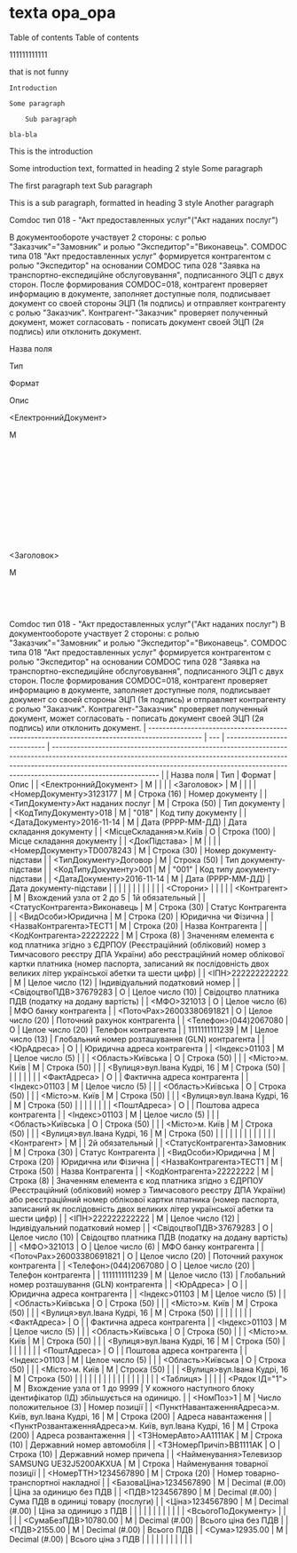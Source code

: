# texta opa\_opa

Table of contents Table of contents

111111111111

that is not funny

```text
Introduction

Some paragraph

    Sub paragraph

bla-bla
```

This is the introduction

Some introduction text, formatted in heading 2 style Some paragraph

The first paragraph text Sub paragraph

This is a sub paragraph, formatted in heading 3 style Another paragraph

Comdoc тип 018 - "Акт предоставленных услуг"\("Акт наданих послуг"\)

В документообороте участвует 2 стороны: с ролью "Заказчик"="Замовник" и ролью "Экспедитор"="Виконавець". COMDOC типа 018 "Акт предоставленных услуг" формируется контрагентом с ролью "Экспедитор" на основании COMDOC типа 028 "Заявка на транспортно-експедиційне обслуговування", подписанного ЭЦП с двух сторон. После формирования COMDOC=018, контрагент проверяет информацию в документе, заполняет доступные поля, подписывает документ со своей стороны ЭЦП \(1я подпись\) и отправляет контрагенту с ролью "Заказчик". Контрагент-"Заказчик" проверяет полученный документ, может согласовать - пописать документ своей ЭЦП \(2я подпись\) или отклонить документ.

Назва поля

Тип

Формат

Опис

&lt;ЕлектроннийДокумент&gt;

M

​

​

​

​

​

​

&lt;Заголовок&gt;

M

​

​

Comdoc тип 018 - "Акт предоставленных услуг"\("Акт наданих послуг"\) В документообороте участвует 2 стороны: с ролью "Заказчик"="Замовник" и ролью "Экспедитор"="Виконавець". COMDOC типа 018 "Акт предоставленных услуг" формируется контрагентом с ролью "Экспедитор" на основании COMDOC типа 028 "Заявка на транспортно-експедиційне обслуговування", подписанного ЭЦП с двух сторон. После формирования COMDOC=018, контрагент проверяет информацию в документе, заполняет доступные поля, подписывает документ со своей стороны ЭЦП \(1я подпись\) и отправляет контрагенту с ролью "Заказчик". Контрагент-"Заказчик" проверяет полученный документ, может согласовать - пописать документ своей ЭЦП \(2я подпись\) или отклонить документ. \| --------------------------------------------------------------------------------------------- \| --- \| --------------------------- \| ------------------------------------------------------------------------------------------------------------------------------------------------------------------------------------------------------------------------------------------------------------------------ \| \| Назва поля \| Тип \| Формат \| Опис \| \| &lt;ЕлектроннийДокумент&gt; \| M \| \| \| \| &lt;Заголовок&gt; \| M \| \| \| \| &lt;НомерДокументу&gt;3123177 \| M \| Строка \(16\) \| Номер документу \| \| &lt;ТипДокументу&gt;Акт наданих послуг \| M \| Строка \(50\) \| Тип документу \| \| &lt;КодТипуДокументу&gt;018 \| M \| "018" \| Код типу документу \| \| &lt;ДатаДокументу&gt;2016-11-14 \| M \| Дата \(РРРР-ММ-ДД\) \| Дата складання документу \| \| &lt;МісцеСкладання&gt;м.Київ \| О \| Строка \(100\) \| Місце складання документу \| \| &lt;ДокПідстава&gt; \| M \| \| \| \| &lt;НомерДокументу&gt;TD0078243 \| M \| Строка \(30\) \| Номер документу-підстави \| \| &lt;ТипДокументу&gt;Договор \| M \| Строка \(50\) \| Тип документу-підстави \| \| &lt;КодТипуДокументу&gt;001 \| M \| "001" \| Код типу документу-підстави \| \| &lt;ДатаДокументу&gt;2016-11-14 \| M \| Дата \(РРРР-ММ-ДД\) \| Дата документу-підстави \| \| \| \| \| \| \| \| \| \| \| \| &lt;Сторони&gt; \| \| \| \| \| &lt;Контрагент&gt; \| M \| Вхождений узла от 2 до 5 \| 1й обязательный \| \| &lt;СтатусКонтрагента&gt;Виконавець \| M \| Строка \(30\) \| Статус Контрагента \| \| &lt;ВидОсоби&gt;Юридична \| M \| Строка \(20\) \| Юридична чи Фізична \| \| &lt;НазваКонтрагента&gt;ТЕСТ1 \| M \| Строка \(20\) \| Назва Контрагента \| \| &lt;КодКонтрагента&gt;22222222 \| M \| Строка \(8\) \| Значенням елемента є код платника згідно з ЄДРПОУ \(Реєстраційний \(обліковий\) номер з Тимчасового реєстру ДПА України\) або реєстраційний номер облікової картки платника \(номер паспорта, записаний як послідовність двох великих літер української абетки та шести цифр\) \| \| &lt;ІПН&gt;222222222222 \| M \| Целое число \(12\) \| Індивідуальний податковий номер \| \| &lt;СвідоцтвоПДВ&gt;37679283 \| О \| Целое число \(10\) \| Свідоцтво платника ПДВ \(податку на додану вартість\) \| \| &lt;МФО&gt;321013 \| О \| Целое число \(6\) \| МФО банку контрагента \| \| &lt;ПоточРах&gt;26003380691821 \| О \| Целое число \(20\) \| Поточний рахунок контрагента \| \| &lt;Телефон&gt;\(044\)2067080 \| О \| Целое число \(20\) \| Телефон контрагента \| \| 1111111111239 \| M \| Целое число \(13\) \| Глобальний номер розташування \(GLN\) контрагента \| \| &lt;ЮрАдреса&gt; \| О \| \| Юридична адреса контрагента \| \| &lt;Індекс&gt;01103 \| M \| Целое число \(5\) \| \| \| &lt;Область&gt;Київська \| О \| Строка \(50\) \| \| \| &lt;Місто&gt;м. Київ \| M \| Строка \(50\) \| \| \| &lt;Вулиця&gt;вул.Івана Кудрі, 16 \| M \| Строка \(50\) \| \| \| \| \| \| \| \| &lt;ФактАдреса&gt; \| О \| \| Фактична адреса контрагента \| \| &lt;Індекс&gt;01103 \| M \| Целое число \(5\) \| \| \| &lt;Область&gt;Київська \| О \| Строка \(50\) \| \| \| &lt;Місто&gt;м. Київ \| M \| Строка \(50\) \| \| \| &lt;Вулиця&gt;вул.Івана Кудрі, 16 \| M \| Строка \(50\) \| \| \| \| \| \| \| \| &lt;ПоштАдреса&gt; \| О \| \| Поштова адреса контрагента \| \| &lt;Індекс&gt;01103 \| M \| Целое число \(5\) \| \| \| &lt;Область&gt;Київська \| О \| Строка \(50\) \| \| \| &lt;Місто&gt;м. Київ \| M \| Строка \(50\) \| \| \| &lt;Вулиця&gt;вул.Івана Кудрі, 16 \| M \| Строка \(50\) \| \| \| \| \| \| \| \| \| \| \| \| \| &lt;Контрагент&gt; \| M \| \| 2й обязательный \| \| &lt;СтатусКонтрагента&gt;Замовник \| M \| Строка \(30\) \| Статус Контрагента \| \| &lt;ВидОсоби&gt;Юридична \| M \| Строка \(20\) \| Юридична или Фізична \| \| &lt;НазваКонтрагента&gt;ТЕСТ1 \| M \| Строка \(50\) \| Назва Контрагента \| \| &lt;КодКонтрагента&gt;22222222 \| M \| Строка \(8\) \| Значенням елемента є код платника згідно з ЄДРПОУ \(Реєстраційний \(обліковий\) номер з Тимчасового реєстру ДПА України\) або реєстраційний номер облікової картки платника \(номер паспорта, записаний як послідовність двох великих літер української абетки та шести цифр\) \| \| &lt;ІПН&gt;222222222222 \| M \| Целое число \(12\) \| Індивідуальний податковий номер \| \| &lt;СвідоцтвоПДВ&gt;37679283 \| О \| Целое число \(10\) \| Свідоцтво платника ПДВ \(податку на додану вартість\) \| \| &lt;МФО&gt;321013 \| О \| Целое число \(6\) \| МФО банку контрагента \| \| &lt;ПоточРах&gt;26003380691821 \| О \| Целое число \(20\) \| Поточний рахунок контрагента \| \| &lt;Телефон&gt;\(044\)2067080 \| О \| Целое число \(20\) \| Телефон контрагента \| \| 1111111111239 \| M \| Целое число \(13\) \| Глобальний номер розташування \(GLN\) контрагента \| \| &lt;ЮрАдреса&gt; \| О \| \| Юридична адреса контрагента \| \| &lt;Індекс&gt;01103 \| M \| Целое число \(5\) \| \| \| &lt;Область&gt;Київська \| О \| Строка \(50\) \| \| \| &lt;Місто&gt;м. Київ \| M \| Строка \(50\) \| \| \| &lt;Вулиця&gt;вул.Івана Кудрі, 16 \| M \| Строка \(50\) \| \| \| \| \| \| \| \| &lt;ФактАдреса&gt; \| О \| \| Фактична адреса контрагента \| \| &lt;Індекс&gt;01103 \| M \| Целое число \(5\) \| \| \| &lt;Область&gt;Київська \| О \| Строка \(50\) \| \| \| &lt;Місто&gt;м. Київ \| M \| Строка \(50\) \| \| \| &lt;Вулиця&gt;вул.Івана Кудрі, 16 \| M \| Строка \(50\) \| \| \| \| \| \| \| \| &lt;ПоштАдреса&gt; \| О \| \| Поштова адреса контрагента \| \| &lt;Індекс&gt;01103 \| M \| Целое число \(5\) \| \| \| &lt;Область&gt;Київська \| О \| Строка \(50\) \| \| \| &lt;Місто&gt;м. Київ \| M \| Строка \(50\) \| \| \| &lt;Вулиця&gt;вул.Івана Кудрі, 16 \| M \| Строка \(50\) \| \| \| \| \| \| \| \| \| \| \| \| \| \| \| \| \| \| &lt;Таблиця&gt; \| \| \| \| \| &lt;Рядок ІД="1"&gt; \| M \| Вхождение узла от 1 до 9999 \| У кожного наступного блоку ідентифікатор \(ІД\) збільшується на одиницю. \| \| &lt;НомПоз&gt;1 \| M \| Число положительное \(3\) \| Номер позиції \| \| &lt;ПунктНавантаженняАдреса&gt;м. Київ, вул.Івана Кудрі, 16 \| M \| Строка \(200\) \| Адреса навантаження \| \| &lt;ПунктРозвантаженняАдреса&gt;м. Київ, вул.Івана Кудрі, 16 \| M \| Строка \(200\) \| Адреса розвантаження \| \| &lt;ТЗНомерАвто&gt;AA1111AK \| M \| Строка \(10\) \| Державний номер автомобіля \| \| &lt;ТЗНомерПричіп&gt;ВВ1111AK \| О \| Строка \(10\) \| Державний номер причепа \| \| &lt;Найменування&gt;Телевизор SAMSUNG UE32J5200AKXUA \| M \| Строка \| Найменування товарної позиції \| \| &lt;НомерТТН&gt;1234567890 \| M \| Строка \(20\) \| Номер товарно-транспортної накладної \| \| &lt;БазоваЦіна&gt;1234567890 \| M \| Decimal \(\#.00\) \| Ціна за одиницю без ПДВ \| \| &lt;ПДВ&gt;1234567890 \| M \| Decimal \(\#.00\) \| Сума ПДВ в одиниці товару \(послуги\) \| \| &lt;Ціна&gt;1234567890 \| M \| Decimal \(\#.00\) \| Ціна за одиницю з ПДВ \| \| \| \| \| \| \| \| \| \| \| \| &lt;ВсьогоПоДокументу&gt; \| \| \| \| \| &lt;СумаБезПДВ&gt;10780.00 \| M \| Decimal \(\#.00\) \| Всього ціна без ПДВ \| \| &lt;ПДВ&gt;2155.00 \| M \| Decimal \(\#.00\) \| Всього ПДВ \| \| &lt;Сума&gt;12935.00 \| M \| Decimal \(\#.00\) \| Всього ціна з ПДВ \| \| \| \| \| \| \| \| \| \| \|

